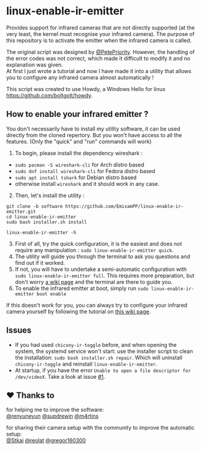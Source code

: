 # linux-enable-ir-emitter
Provides support for infrared cameras that are not directly supported (at the very least, the kernel must recognise your infrared camera). The purpose of this repository is to activate the emitter when the infrared camera is called. 

The original script was designed by [@PetePriority](https://github.com/PetePriority/chicony-ir-toggle). However, the handling of the error codes was not correct, which made it difficult to modify it and no explanation was given.\
At first I just wrote a tutorial and now I have made it into a utility that allows you to configure any infrared camera almost automatically !

This script was created to use Howdy, a Windows Hello for linux <https://github.com/boltgolt/howdy>.

## How to enable your infrared emitter ?
You don't necessarily have to install my utility software, it can be used directly from the cloned repertory. But you won't have access to all the features. (Only the "quick" and "run" commands will work) 

1. To begin, please install the dependency wireshark :
  - `sudo pacman -S wireshark-cli` for Arch distro based 
  - `sudo dnf install wireshark-cli` for Fedora distro based 
  - `sudo apt install tshark` for Debian distro based 
  -  otherwise install `wireshark` and it should work in any case.

2. Then, let's install the utility :
``` shell
git clone -b software https://github.com/EmixamPP/linux-enable-ir-emitter.git
cd linux-enable-ir-emitter
sudo bash installer.sh install

linux-enable-ir-emitter -h
```
3. First of all, try the quick configuration, it is the easiest and does not require any manipulation : `sudo linux-enable-ir-emitter quick`.
4. The utility will guide you through the terminal to ask you questions and find out if it worked.
5. If not, you will have to undertake a semi-automatic configuration with `sudo linux-enable-ir-emitter full`.
This requires more preparation, but don't worry [a wiki page](https://github.com/EmixamPP/linux-enable-ir-emitter/wiki/Semi-automatic-configuration) and the terminal are there to guide you. 
6. To enable the infrared emitter at boot, simply run `sudo linux-enable-ir-emitter boot enable`

If this doesn't work for you, you can always try to configure your infrared camera yourself by following the tutorial on [this wiki page](https://github.com/EmixamPP/linux-enable-ir-emitter/wiki/Manual-configuration).

## Issues
- If you had used `chicony-ir-toggle` before, and when opening the system, the systemd service won't start: use the installer script to clean the installation: `sudo bash installer.sh repair`. Which will uninstall `chicony-ir-toggle` and reinstall `linux-enable-ir-emitter`. 
- At startup, if you have the error `Unable to open a file descriptor for /dev/videoX`. Take a look at issue [#1](https://github.com/EmixamPP/linux-enable-ir-emitter/issues/1).

## :hearts: Thanks to
for helping me to improve the software:\
[@renyuneyun](https://github.com/renyuneyun)  [@supdrewin](https://github.com/supdrewin)  [@m4rtins](https://github.com/m4rtins)


for sharing their camera setup with the community to improve the automatic setup:\
[@Stkai](https://github.com/Stkai) [@reolat](https://github.com/reolat) [@gregor160300](https://github.com/gregor160300)
